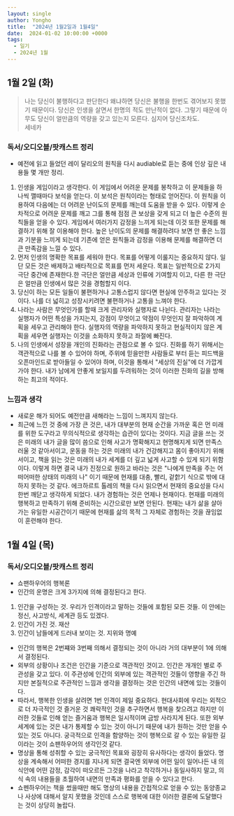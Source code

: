 ```yaml
---
layout: single
author: Yongho
title:  "2024년 1월2일과 1월4일"
date:  2024-01-02 10:00:00 +0000
tags:
  - 일기
  - 2024년 1월
---
```


## 1월 2일 (화)
> 나는 당신이 불행하다고 판단한다 왜냐하면 당신은 불행을 한번도 겪어보지 못했기 때문이다. 당신은 인생을 살면서 한명의 적도 만난적이 없다. 그렇기 때문에 아무도 당신이 얼만큼의 역량을 갖고 있는지 모른다. 심지어 당신조차도.  
> 세네카

### 독서/오디오블/팟캐스트 정리
- 예전에 읽고 들었던 레이 달리오의 원칙을 다시 audiable로 듣는 중에 인상 깊은 내용들 몇 개만 정리.
1. 인생을 게임이라고 생각한다. 이 게임에서 어려운 문제를 봉착하고 이 문제들을 하나씩 깰때마다 보석을 얻는다. 이 보석은 원칙이라는 형태로 얻어진다. 이 원칙을 이용하여 다음에는 더 어려운 난이도의 문제를 깨는데 도움을 받을 수 있다. 이렇게 순차적으로 어려운 문제를 깨고 그를 통해 점점 큰 보상을 갖게 되고 더 높은 수준의 원칙들을 얻을 수 있다. 게임에서 여러가지 감정을 느끼게 되는데 이것 또한 문제를 해결하기 위해 잘 이용해야 한다. 높은 난이도의 문제를 해결하려다 보면 안 좋은 느낌과 기분을 느끼게 되는데 기존에 얻은 원칙들과 감정을 이용해 문제를 해결하면 더 큰 만족감을 느낄 수 있다.     
2. 먼저 인생의 명확한 목표를 세워야 한다. 목표를 어떻게 이룰지는 중요하지 않다. 일단 모든 것은 배제하고 배타적으로 목표를 먼저 세운다. 목표는 일반적으로 2가지 극단 중간에 존재한다.한 극단은 얼만큼 세상과 인류에 기여할지 이고, 다른 한 극단은 얼만큼 인생에서 많은 것을 경험할지 이다.
3. 당신이 하는 모든 일들이 불편하거나 고통스럽지 않다면 현실에 안주하고 있다는 것이다. 나를 더 넓히고 성장시키려면 불편하거나 고통을 느껴야 한다.
4. 나라는 사람은 무엇인가를 할때 크게 관리자와 실행자로 나뉜다. 관리자는 나라는 실행자가 어떤 특성을 가지는지, 강점이 무엇이고 약점이 무엇인지 잘 파악하여 계획을 세우고 관리해야 한다. 실행자의 역량을 파악하지 못하고 현실적이지 않은 계획을 세우면 실행자는 이것을 소화하지 못하고 좌절에 빠진다.   
5. 나의 인생에서 성장을 개인의 진화라는 관점으로 볼 수 있다. 진화를 하기 위해서는 객관적으로 나를 볼 수 있어야 하며, 주위에 믿을만한 사람들로 부터 듣는 피드백을 오픈마인드로 받아들일 수 있어야 하며, 이것을 통해서 "세상의 진실"에 더 가깝게 가야 한다. 내가 남에게 안좋게 보일지를 두려워하는 것이 이러한 진화의 길을 방해하는 최고의 적이다.     

### 느낌과 생각
- 새로운 해가 되어도 예전만큼 새해라는 느낌이 느껴지지 않는다.
- 최근에 느낀 것 중에 가장 큰 것은, 내가 대부분의 현재 순간을 가까운 혹은 먼 미래를 위한 도구라고 무의식적으로 생각하는 습관이 있다는 것이다. 지금 글을 쓰는 것은 미래의 내가 글을 많이 씀으로 인해 사고가 명확해지고 현명해지게 되면 만족스러울 것 같아서이고, 운동을 하는 것은 미래의 내가 건강해지고 몸이 좋아지기 위해서이고, 책을 읽는 것은 미래의 내가 세계를 더 깊고 넓게 사고할 수 있게 되기 위함이다. 이렇게 하면 결국 내가 진정으로 원하고 바라는 것은 "나에게 만족을 주는 어떠어떠한 상태의 미래의 나" 이기 때문에 현재를 대충, 빨리, 겉핡기 식으로 밖에 대하지 못하는 것 같다. 에크하르트 톨레의 책을 다시 읽으면서 현재의 중요성을 다시 한번 깨닫고 생각하게 되었다. 내가 경험하는 것은 언제나 현재이다. 현재를 미래의 행복하고 만족하기 위해 준비하는 시간으로만 보면 안된다. 현재는 내가 삶을 살아가는 유일한 시공간이기 때문에 현재를 삶의 목적 그 자체로 경험하는 것을 끊임없이 훈련해야 한다.     



## 1월 4일 (목)
### 독서/오디오블/팟캐스트 정리
- 쇼팬하우어의 행복론
- 인간의 운명은 크게 3가지에 의해 결정된다고 한다.
1. 인간을 구성하는 것. 우리가 인격이라고 말하는 것들에 포함된 모든 것들. 이 안에는 정신, 사고방식, 세계관 등도 있겠다.
2. 인간이 가진 것. 재산
3. 인간이 남들에게 드러내 보이는 것. 지위와 명예
- 인간의 행복은 2번쨰와 3번째 의해서 결정되는 것이 아니라 거의 대부분이 1에 의해서 결정된다.
- 외부의 상황이나 조건은 인간을 기준으로 객관적인 것이고. 인간은 개개인 별로 주관성을 갖고 있다. 이 주관성에 인간의 외부에 있는 객관적인 것들이 영향을 주긴 하지만 본질적으로 주관적인 느낌과 생각을 결정하는 것은 인간의 내면에 있는 것들이다.
- 따라서, 행복한 인생을 살려면 1번 인격이 제일 중요하다. 현대사회에 우리는 외적으로 더 자극적인 것 즐거운 것 쾌락적인 것을 추구하면서 행복을 찾으려고 하지만 이러한 것들로 인해 얻는 즐거움과 행복은 일시적이며 금방 사라지게 된다. 또한 외부세계에 있는 것은 내가 통제할 수 있는 것이 아니기 때문에 내가 원하는 것만 얻을 수 있는 것도 아니다. 궁극적으로 인격을 함양하는 것이 행복으로 갈 수 있는 유일한 길이라는 것이 쇼팬하우어의 생각인것 같다.    
- 명상을 통해 성취할 수 있는 궁극적인 목표와 굉장히 유사하다는 생각이 들었다. 명상을 계속해서 어떠한 경지를 지나게 되면 결국엔 외부에 어떤 일이 일어나든 내 의식안에 어떤 감정, 감각이 떠오르든 그것을 나라고 착각하거나 동일사하지 말고, 의식 속의 내용들을 초월하여 내면의 만족과 평화를 얻을 수 있다고 한다.
- 쇼펜하우어는 책을 썼을때만 해도 명상의 내용을 간접적으로 얻을 수 있는 동양종교나 사상에 대해서 알지 못했을 것인데 스스로 행복에 대한 이러한 결론에 도달했다는 것이 상당히 놀랍다.  